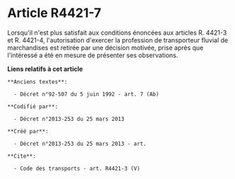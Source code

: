 # Article R4421-7

Lorsqu'il n'est plus satisfait aux conditions énoncées aux articles R. 4421-3 et R. 4421-4, l'autorisation d'exercer la
profession de transporteur fluvial de marchandises est retirée par une décision motivée, prise après que l'intéressé a été en
mesure de présenter ses observations.

**Liens relatifs à cet article**

	**Anciens textes**:

	  - Décret n°92-507 du 5 juin 1992 - art. 7 (Ab)

	**Codifié par**:

	  - Décret n°2013-253 du 25 mars 2013

	**Créé par**:

	  - Décret n°2013-253 du 25 mars 2013 - art.

	**Cite**:

	  - Code des transports - art. R4421-3 (V)
